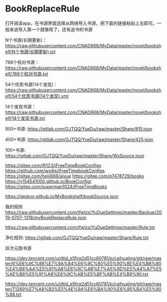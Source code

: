 # BookReplaceRule

打开阅读app，在书源界面选择从网络导入书源，把下面的链接粘贴上去即可。一般来说导入第一个就够用了，还有追书的书源

N个书源(长期更新)：
https://raw.githubusercontent.com/CNAD666/MyData/master/novel/bookshelf/N个书源(长期更新).txt

768个校对书源：
https://raw.githubusercontent.com/CNAD666/MyData/master/novel/bookshelf/768个校对书源.txt

54个优质书源(14个发现)：
https://raw.githubusercontent.com/CNAD666/MyData/master/novel/bookshelf/54个优质书源(14个发现).xml

14个发现书源：
https://raw.githubusercontent.com/CNAD666/MyData/master/novel/bookshelf/14个发现书源.txt

900+书源:
https://gitlab.com/GJTQQ/YueDu/raw/master/Share/915.json

400+书源:
https://gitlab.com/GJTQQ/YueDu/raw/master/Share/425.json

100+书源:
https://gitlab.com/GJTQQ/YueDu/raw/master/Share/WxSource.json

https://gitee.com/ift123/iFreeTimeBookConfigs
https://github.com/wxdjs/iFreeTimebookConfigs
https://gitee.com/heiji666/aiyue
https://gitee.com/q7478729/books
https://y154541000.github.io/BookConfig/
https://gitee.com/superman1024/iFreeTimeBooks

https://gedoor.github.io/MyBookshelf/bookSource.json

我的规则
https://raw.githubusercontent.com/ifwlzs/YuDueSettings/master/Backup/2019-0707-1318/myBookReplaceRule.json

https://raw.githubusercontent.com/ifwlzs/YuDueSettings/master/Rule.txt

净化规则:
https://gitlab.com/GJTQQ/YueDu/raw/master/Share/Rule.txt

异次元图书源

https://dev.tencent.com/u/dtid_e5fce2d51cc60781/p/caihuajing/git/raw/master/6%E6%9C%88%E7%9A%84%E6%9C%80%E5%90%8E%E4%B8%80%E4%B8%AA%E5%91%A8%E6%9C%AB%E7%A5%9D%E5%A4%A7%E5%AE%B6%E5%91%A8%E6%9C%AB%E5%BF%AB%E4%B9%90.txt

https://dev.tencent.com/u/dtid_e5fce2d51cc60781/p/caihuajing/git/raw/master/7.1269%E7%A8%B3%E5%AE%9A%E6%BA%90%E6%95%B4%E5%90%88.txt





